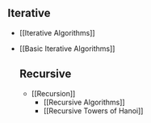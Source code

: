 ## Iterative
- [[Iterative Algorithms]]
- [[Basic Iterative Algorithms]]
  
  ## Recursive
  - [[Recursion]]
	  - [[Recursive Algorithms]]
	  - [[Recursive Towers of Hanoi]]